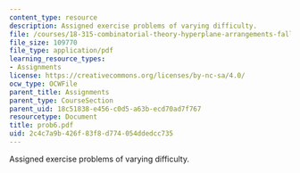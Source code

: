 ```yaml
---
content_type: resource
description: Assigned exercise problems of varying difficulty.
file: /courses/18-315-combinatorial-theory-hyperplane-arrangements-fall-2004/2c4c7a9b426f83f8d774054ddedcc735_prob6.pdf
file_size: 109770
file_type: application/pdf
learning_resource_types:
- Assignments
license: https://creativecommons.org/licenses/by-nc-sa/4.0/
ocw_type: OCWFile
parent_title: Assignments
parent_type: CourseSection
parent_uid: 18c51838-e456-c0d5-a63b-ecd70ad7f767
resourcetype: Document
title: prob6.pdf
uid: 2c4c7a9b-426f-83f8-d774-054ddedcc735
---
```

Assigned exercise problems of varying difficulty.